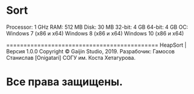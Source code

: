 # Sort

Processor:	1 GHz
RAM:		512 MB
Disk:		30 MB
32-bit:	 4 GB
64-bit:	 4 GB
OC:
    Windows 7 (x86 и x64)
    Windows 8 (x86 и x64)
    Windows 10 (x86 и x64)
	
============================================
HeapSort  |  Версия 1.0.0
Сopyright © Gaijin Studio, 2019.
Разрабочик: Гамосов Станислав [Onigatari]
СОГУ им. Коста Хетагурова.

Все права защищены.
============================================